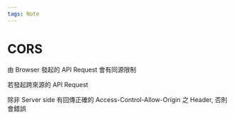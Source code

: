 ```yaml
---
tags: Note
---
```


# CORS

由 Browser 發起的 API Request 會有同源限制

若發起跨來源的 API Request

除非 Server side 有回傳正確的 Access-Control-Allow-Origin 之 Header, 否則會錯誤